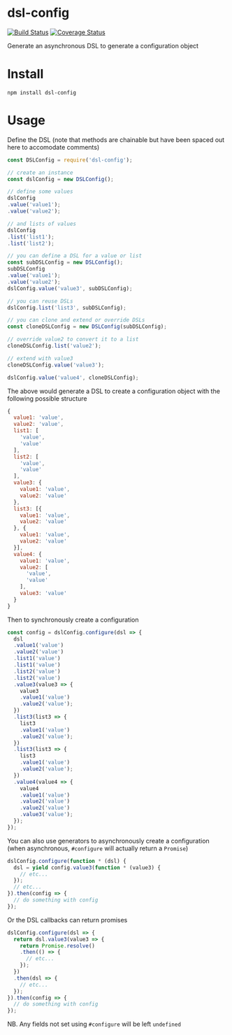 # dsl-config

[![Build Status](https://travis-ci.org/pghalliday/dsl-config.svg?branch=master)](https://travis-ci.org/pghalliday/dsl-config)
[![Coverage Status](https://coveralls.io/repos/github/pghalliday/dsl-config/badge.svg?branch=master)](https://coveralls.io/github/pghalliday/dsl-config?branch=master)


Generate an asynchronous DSL to generate a configuration object

# Install

```
npm install dsl-config
```

# Usage

Define the DSL (note that methods are chainable but have been spaced out here to accomodate comments)

```javascript
const DSLConfig = require('dsl-config');

// create an instance
const dslConfig = new DSLConfig();

// define some values
dslConfig
.value('value1');
.value('value2');

// and lists of values
dslConfig
.list('list1');
.list('list2');

// you can define a DSL for a value or list
const subDSLConfig = new DSLConfig();
subDSLConfig
.value('value1');
.value('value2');
dslConfig.value('value3', subDSLConfig);

// you can reuse DSLs
dslConfig.list('list3', subDSLConfig);

// you can clone and extend or override DSLs
const cloneDSLConfig = new DSLConfig(subDSLConfig);

// override value2 to convert it to a list
cloneDSLConfig.list('value2');

// extend with value3
cloneDSLConfig.value('value3');

dslConfig.value('value4', cloneDSLConfig);
```

The above would generate a DSL to create a configuration object with the following possible structure

```javascript
{
  value1: 'value',
  value2: 'value',
  list1: [
    'value',
    'value'
  ],
  list2: [
    'value',
    'value'
  ],
  value3: {
    value1: 'value',
    value2: 'value'
  },
  list3: [{
    value1: 'value',
    value2: 'value'
  }, {
    value1: 'value',
    value2: 'value'
  }],
  value4: {
    value1: 'value',
    value2: [
      'value',
      'value'
    ],
    value3: 'value'
  }
}
```

Then to synchronously create a configuration

```javascript
const config = dslConfig.configure(dsl => {
  dsl
  .value1('value')
  .value2('value')
  .list1('value')
  .list1('value')
  .list2('value')
  .list2('value')
  .value3(value3 => {
    value3
    .value1('value')
    .value2('value');
  })
  .list3(list3 => {
    list3
    .value1('value')
    .value2('value');
  })
  .list3(list3 => {
    list3
    .value1('value')
    .value2('value');
  })
  .value4(value4 => {
    value4
    .value1('value')
    .value2('value')
    .value2('value')
    .value3('value');
  });
});
```

You can also use generators to asynchronously create a configuration (when asynchronous, `#configure` will actually return a `Promise`)

```javascript
dslConfig.configure(function * (dsl) {
  dsl = yield config.value3(function * (value3) {
    // etc...
  });
  // etc...
}).then(config => {
  // do something with config
});
```

Or the DSL callbacks can return promises

```javascript
dslConfig.configure(dsl => {
  return dsl.value3(value3 => {
    return Promise.resolve()
    .then(() => {
      // etc...
    });
  })
  .then(dsl => {
    // etc...
  });
}).then(config => {
  // do something with config
});
```

NB. Any fields not set using `#configure` will be left `undefined`
